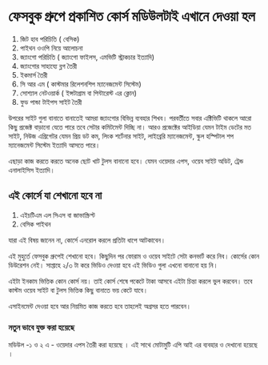 # ফেসবুক গ্রুপে প্রকাশিত কোর্স মডিউলটাই এখানে দেওয়া হল 

1. জিট হাব পরিচিতি  ( বেসিক)  
2. পাইথন ওওপি নিয়ে আলোচনা
3. জ্যাংগো পরিচিতি ( জ্যাংগো ফাইলস, এমভিটি স্ট্রাকচার ইত্যাদি) 
4. জ্যাংগোর সাহায্যে ব্লগ তৈরী 
5. ইকমার্স তৈরী
6. সি আর এম ( কাস্টমার রিলেশনশিপ ম্যানেজমেন্ট সিস্টেম)
7. সোশ্যাল নেটওয়ার্ক ( ইন্সটাগ্রাম বা পিন্টারেস্ট এর ক্লোন) 
8. ফুড পান্ডা টাইপস সাইট তৈরী   


উপরের সাইট গুলা বানাতে বানাতেই আমরা জ্যাংগোর বিভিন্ন ব্যবহার শিখব। পরবর্তীতে সবার এক্টিভিটি থাকলে আরো কিছু প্রজেক্ট বাড়ানো যেতে পারে তবে সেটার কমিটমেন্ট দিচ্ছি না। আরও প্রজেক্টের আইডিয়া যেমন টাইম ডেটের মত সাইট, নিউজ এগ্রিগেটর যেমন প্রিয় ডট কম, লিংক শর্টেনার সাইট, লাইব্রেরি ম্যানেজমেন্ট,  স্কুল হস্পিটাল শপ ম্যানেজমেন্ট সিস্টেম ইত্যাদি আসতে পারে।  

এছাড়া কাজ করতে করতে অনেক ছোট খাট টুলস বানানো হবে। যেমন ওয়েদার এপস, ওয়েব সাইট অডিট,  ট্রেন্ড এনালাইসিস ইত্যাদি।

## এই কোর্সে যা শেখানো হবে না
1. এইচটিএম এল সিএস বা জাভাস্ক্রিপ্ট 
2. বেসিক পাইথন 

যারা এই বিষয় জানেন না, কোর্সে এনরোল করলে প্রতিটা ধাপে আটকাবেন। 

এই মুহুর্তে ফেসবুক গ্রুপেই শেখানো হবে। কিছুদিন পর ফোরাম ও ওয়েব সাইটে সেটা কনভার্ট করে নিব। কোর্সের কোন ডিউরেশন নেই। সাপ্তাহে ২/৩ টা করে ভিডিও দেওয়া হবে এই ভিডিও গুলা এখনো বানানো হয় নি।   

এইটা ইনকাম ভিত্তিক কোন কোর্স নয়। তাই কোর্স শেষে পকেটে টাকা আসবে এইটা চিন্তা করলে ভুল করবেন। তবে কাস্টম ওয়েব সাইট বা টুলস ভিত্তিক কিছু বানাতে ভয় কেটে যাবে। 

এসাইনমেন্ট দেওয়া হবে আর নিয়মিত কাজ করতে হবে তাহলেই অগ্রসর হতে পারবেন। 

### নতুন ভাবে যুক্ত করা হয়েছে
মডিউল -১ ও ২ এ - ওয়েদার এপস তৈরী করা হয়েছে । এই সাথে মোটামুটি এপি আই এর ব্যবহার ও দেখানো হয়েছে । 

